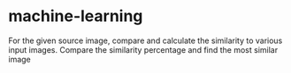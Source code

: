 # machine-learning
For the given source image, compare and calculate the similarity to various input images.
Compare the similarity percentage and find the most similar image
